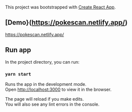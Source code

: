 This project was bootstrapped with [Create React App](https://github.com/facebook/create-react-app).

## [Demo}(https://pokescan.netlify.app/)

https://pokescan.netlify.app/

## Run app

In the project directory, you can run:

### `yarn start`

Runs the app in the development mode.<br />
Open [http://localhost:3000](http://localhost:3000) to view it in the browser.

The page will reload if you make edits.<br />
You will also see any lint errors in the console.
